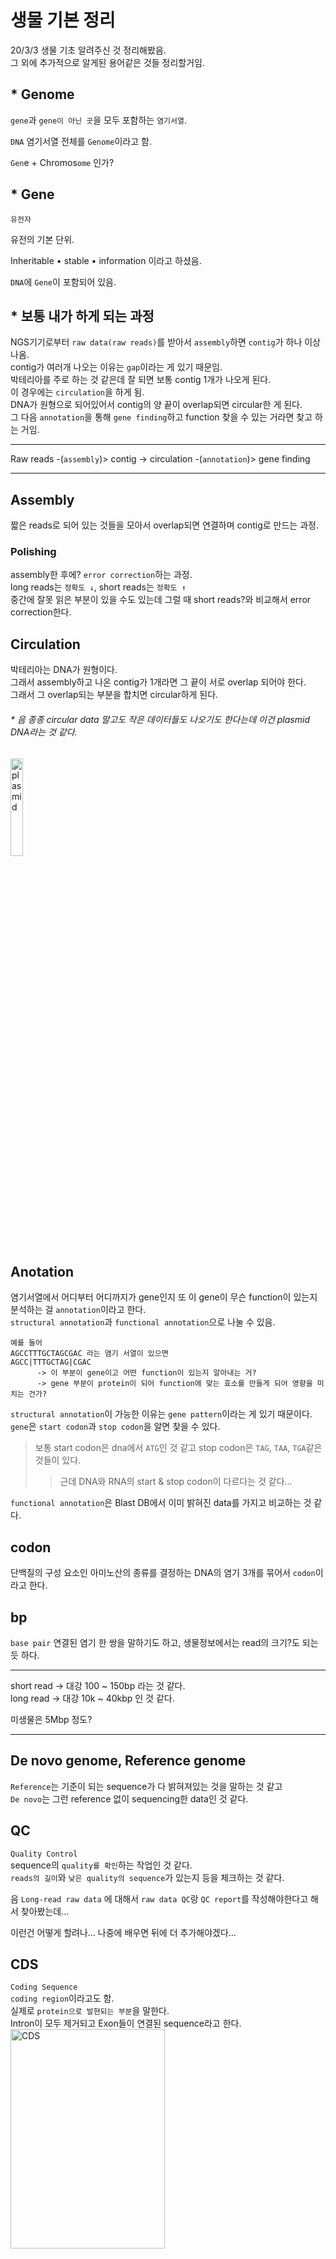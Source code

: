 # 생물 기본 정리
20/3/3 생물 기초 알려주신 것 정리해봤음.   
그 외에 추가적으로 알게된 용어같은 것들 정리할거임.

## * Genome
```gene```과 ```gene이 아닌 곳```을 모두 포함하는 ```염기서열```.

```DNA``` 염기서열 전체를 ```Genome```이라고 함.

```Gen```e + Chromos```ome``` 인가?

## * Gene
```유전자``` 

유전의 기본 단위.

Inheritable • stable • information 이라고 하셨음.

```DNA```에 ```Gene```이 포함되어 있음.

## * 보통 내가 하게 되는 과정
NGS기기로부터 ```raw data(raw reads)```를 받아서 ```assembly```하면 ```contig```가 하나 이상 나옴.   
contig가 여러개 나오는 이유는 ```gap```이라는 게 있기 때문임.   
박테리아를 주로 하는 것 같은데 잘 되면 보통 contig 1개가 나오게 된다.   
이 경우에는 ```circulation```을 하게 됨.   
DNA가 원형으로 되어있어서 contig의 양 끝이 overlap되면 circular한 게 된다.   
그 다음 ```annotation```을 통해 ```gene finding```하고 function 찾을 수 있는 거라면 찾고 하는 거임.   

***
Raw reads -(```assembly```)> contig -> circulation -(```annotation```)> gene finding   
***

## Assembly
짧은 reads로 되어 있는 것들을 모아서 overlap되면 연결하며 contig로 만드는 과정.

### Polishing
assembly한 후에? ```error correction```하는 과정.   
long reads는 ```정확도 ↓```, short reads는 ```정확도 ↑```   
중간에 잘못 읽은 부분이 있을 수도 있는데 그럴 때 short reads?와 비교해서 error correction한다.

## Circulation
박테리아는 DNA가 원형이다.   
그래서 assembly하고 나온 contig가 1개라면 그 끝이 서로 overlap 되어야 한다.   
그래서 그 overlap되는 부분을 합치면 circular하게 된다.   

###### * 음 종종 circular data 말고도 작은 데이터들도 나오기도 한다는데 이건 plasmid DNA라는 것 같다.
<img src="https://upload.wikimedia.org/wikipedia/commons/thumb/c/cf/Plasmid_%28english%29.svg/1200px-Plasmid_%28english%29.svg.png" width="20%" height="20%" title="plasmid_img" alt="plasmid"></img>

## Anotation
염기서열에서 어디부터 어디까지가 gene인지 또 이 gene이 무슨 function이 있는지 분석하는 걸 ```annotation```이라고 한다.   
```structural annotation```과 ```functional annotation```으로 나눌 수 있음.

```
예를 들어
AGCCTTTGCTAGCGAC 라는 염기 서열이 있으면
AGCC|TTTGCTAG|CGAC
      -> 이 부분이 gene이고 어떤 function이 있는지 알아내는 거?
      -> gene 부분이 protein이 되어 function에 맞는 효소를 만들게 되어 영향을 미치는 건가?
```

```structural annotation```이 가능한 이유는 ```gene pattern```이라는 게 있기 때문이다.   
```gene```은 ```start codon```과 ```stop codon```을 알면 찾을 수 있다.   
> 보통 start codon은 dna에서 ```ATG```인 것 같고 stop codon은 ```TAG```, ```TAA```, ```TGA```같은 것들이 있다.   
>    > 근데 DNA와 RNA의 start & stop codon이 다르다는 것 같다...

```functional annotation```은 Blast DB에서 이미 밝혀진 data를 가지고 비교하는 것 같다.

## codon
단백질의 구성 요소인 아미노산의 종류를 결정하는 DNA의 염기 3개를 묶어서 ```codon```이라고 한다.

## bp
```base pair```
   연결된 염기 한 쌍을 말하기도 하고, 생물정보에서는 read의 크기?도 되는 듯 하다.
***
short read -> 대강 100 ~ 150bp 라는 것 같다.   
long read -> 대강 10k ~ 40kbp 인 것 같다.

미생물은 5Mbp 정도?
***

## De novo genome, Reference genome
```Reference```는 기준이 되는 sequence가 다 밝혀져있는 것을 말하는 것 같고   
```De novo```는 그런 reference 없이 sequencing한 data인 것 같다.

## QC
```Quality Control```   
sequence의 ```quality를 확인```하는 작업인 것 같다.   
```reads의 길이```와 ```낮은 quality의 sequence```가 있는지 등을 체크하는 것 같다.   

음 ```Long-read raw data``` 에 대해서 ```raw data QC```랑 ```QC report```를 작성해야한다고 해서 찾아봤는데...

이런건 어떻게 할려나... 나중에 배우면 뒤에 더 추가해야겠다...

## CDS
```Coding Sequence```   
```coding region```이라고도 함.   
실제로 ```protein으로 발현되는 부분```을 말한다.   
Intron이 모두 제거되고 Exon들이 연결된 sequence라고 한다.   
<img src="https://insolemexumbra.files.wordpress.com/2013/06/dna_exons_introns-copy.jpg" width="70%" height="30%" title="CDSimg" alt="CDS"></img>

## ORF
```Open Reading Frame```   
DNA sequence 중에서 protein coding하는 부분, start codon부터 stop codon까지를 말한다고 한다.   
간단하게 말해서 ```protein coding region의 가능성을 가진 위치```라고 한다.    
실제로 protein으로 발현될지 아닐지 모른다는 것 같다.   

## BAC
```Bacterial Artificial Chromosome```   
이라는 것 같다... 다른 거 보다가 발견해서 찾아봄.   
분자생물학 실험에서 사용되는 DNA 구조물이라는데 별로 나랑 연관은 없어보인다.   


## GC content
```Guanine-Cytosine content```   
DNA 안에서 질소 염기의 백분율을 말하는데, 전체 sequence에서 ```G```와 ```C``` 염기의 비율이다.   
이게 뭘 의미하는지 정확히 모르겠지만, G-C는 삼중결합을 하니까 GC 비율이 높을수록 돌연변이율이 낮다고 볼 수도 있는 것 같다.   
정확히 더 알게되면 추가할 예정!

## NCBI
```National Center for Biotechnology Information```

생명정보학 분야에서 많은 서비스를 하고 있는 곳이다.   
```PubMed```, ```Blast```, ```GeneBank``` 등 엄청 많은 것 같다.

### BLAST
```Basic Local Alignment Search Tool```   
생물정보학에서 많이 사용하는 ```tool```.   
가지고 있는 sequence에 대한 정보를 알고 싶을 때 NCBI의 sequence DB와 비교해서 유사한 것을 찾아주는 프로그램.   

#### BLAST 프로그램 종류
* ```blastn``` : Nucleotide sequence 비교
* ```tblastx``` : Query nucleotide sequence와 nucleotide sequence DB를 6frame으로 변환 후 비교
* ```blastx``` : Query nucleotide sequence를 6frame으로 변환 후 Protein sequence DB와 비교
* ```blastp``` : Protein sequence 간의 비교
* ```tblastn``` : Nucleotide sequence DB를 6frame으로 변환 후 query Protein sequence와 비교   

> 명령어 몇개만 보자면,   
> ```blastall```은 start command   
> ```-m```은 output format   
>    > ```output mode```를 정할 수 있는데 ```0~11```까지 있는 것 같다.   
>    > 여기서는 보통 ```-m9```로 쓰는 것 같다.   
>    > ```9```는 ```tabular with comment lines```으로 output이 나오도록 하는 mode.   
>
> ```formatdb```는 BLAST를 이용해서 DB를 만드는 명령어인 것 같다.   

> 이걸 이용해서 bacteria dna data를 assemble한 정보가 circular한지 확인할 수도 있다.

추가적인 것은 http://www.incodom.kr/BLAST 에서 보자.   
~~이 사이트에서 생물관련 정보 참고 많이 하는 것 같다~~

### BLAST에서의 E-Value
Blast로 circular인지 확인하면 ```e-value```라는 게 나오는데 이게 뭔지 찾아봤다.   
보니까 데이터베이스에 매치된 결과가 특별한 의미를 갖고 있는지 보여주는 값인 것 같다.   

> 특정 사이즈의 데이터베이스 안에서 매칭을 할 때 ```우연히 하나의 매치가 발생할 기대값```   
>    > 우연히 매치되는 확률이 작을수록 ```↓``` 더 의미있는 ```↑``` 매치라고 볼 수 있다.   
>    > 간단하게 말해서 ```e-value ↓ = 의미 ↑``` 

근데 보통 e-value 값을 ```1E-4 or 더 낮은 값```으로 설정하고 의미있는 매칭을 본다.   
이렇게 하는 것이 더 명확한 annotation을 보장한다고 한다.   
> 사실 잘 모르겠다.
> e-value가 낮을수록 원하는 값이라는 것만 이해했다.

## Central Dogma
완전 처음 들어보는데 bioinformatics 보다가 나와서 찾아봤다.   
~~```유전정보 전달의 흐름```을 ```Central dogma```라고 정의한 것 같다.~~ 

위키에 찾아보니까 분자생물학의 중심 원리라는 것 같다.   
어떤 내용이냐면, ```'단백질로 만들어진 정보는 다른 단백질이나 핵산으로 전달될 수 없다'```라는 내용이고

생명체의 ```유전 정보```가 어떻게 ```전달```되는지에 대한 내용도 포함되는 개념인 것 같다.   
![central_dogma_img](https://upload.wikimedia.org/wikipedia/commons/thumb/7/74/CentralDogma1970.svg/220px-CentralDogma1970.svg.png)   
> 유전 정보의 전달 과정에 대한 이미지 인데,   
>    > 실선으로 되어있는 선은 ```일반적인 전이과정```이고 점선으로 되어있는 선은 ```특수한 전이과정```이라고 한다.


## Transcription
```Transcription```은 번역하면 ```전사```라는 건데   
DNA의 유전 정보가 mRNA로 옮겨지는 걸 말한다고 한다.

## Loci
```Locus```의 복수형이라고 한다.   
```chromosome```에서 ```gene```의 위치를 나타내는 것이 ```locus```이고    
여러 ```locus```를 말하는 것은 ```loci```하고 하는 것 같다.

근데 위치를 어떻게 표시하는지는 아직 잘 모르겠당   
알게되면 추가하겠음...

## Allele
한국어로는 ```대립 유전자```라고 하는데   
한 locus에 존재하는 여러 DNA sequence들을 말한다고 한다.
> ~~뭐라고 읽어야하는지 모르겠따~~

## ABySS
```ABySS```는 ```de novo assembly``` 프로그램이고 short-reads를 이용하는 프로그램이라고 한다.

> genome size가 큰 종으로 assembly하기 위해서 설계된 프로그램이어서인지 100Mbp 정도까지 적합하다고 한다.

input format은 ```fasta, fastq, qseq, export, sra, sam, bam ; gz, gz2, xz```이다.   
내가 알고있는 거의 모든 포맷을 커버하고 내가 모르는 포맷도 있다...   
거의 반반 인 것 같다.

ABySS 명령어의 시작은 ```abyss-pe```다. 

[ABySS hompage](https://www.bcgsc.ca/resources/software/abyss) & [ABySS manual](http://manpages.ubuntu.com/manpages/eoan/en/man1/abyss-pe.1.html)

## Resequencing
```Resequencing```은 ```Reference genome sequence```와 대상 유전체와 비교하며 새로운 유전체 서열을 완성하는 방법이라고 한다.   
이 과정을 통해서 ```variant```를 찾을 수 있다고 한다.   

```reference sequence```에 대상의 ```sequence reads```를 ```mapping```하는 방법이기 때문에   
대상과 상당히 가까운 생명체의 유전체 정보를 가지고 있어야 한다. 

> 유전체 전체에서 ```variant```를 찾기 때문에 유전체 구조 확인 연구에 적절하다고 한다.   

```reference assembly```, ```mapping assembly```라고도 부른다고 한다.

## Tandem Repeat
~~```Tandem repeat```은 ```SSR```과 같은 개념이다.~~   
```Tandem repeat```은 ```SSR```보다는 넓은 의미의 개념인 것 같다.   
```tandem repeat``` 자체는 반복되는 sequence를 의미하지만 그게 ```SSR```이나 ```SNP```를 포함할 수도 있는 것 같다.   
~~왜 이름이 여러개 있는 건지는 잘 모르겠지만~~ 의미를 살펴보면 꽤 간단한 단어다.

> ```tandem```
>    > 일렬로 쭉 늘어선 상태   
>
> ```repeat```
>    > 반복
>
> = 계속해서 반복되는 sequence를 의미한다고 볼 수 있다.

![tandem_img](https://2wordspm.files.wordpress.com/2018/10/the-human-genome-project-part-iii-31-638.jpg?w=638&h=280&crop=1)


## Scaffolding
> Link together a non-contiguous series of genomic sequences into a ```scaffold```,   
> consisting of sequences sparated by gaps of known length.   
> The sequences that are linked are typically contiguous sequences corresponding to read overlaps.   
>    > 위키에 이렇게 적혀있는데, 비연속적인 sequence(contigs? reads의 overlap으로 연결된)를 같이 연결한 것을 ```scaffold```라고 하는 것 같다.  

<img src="https://upload.wikimedia.org/wikipedia/commons/thumb/6/6e/PET_contig_scaffold.png/220px-PET_contig_scaffold.png" width="30%" height="30%" title="scaffold_img" alt="scaffold_img"></img>

## BWA
```Burrows-Wheeler Alignment```   
Bioinformatics에서 쓰는 프로그램들 중 하나다.   
read를 mapping할 때 보편적으로 쓰이는 것 같다.   
> input은 ```fasta``` mapping에 대한 output은 ```SAM```이다.

## SAMtools
BWA의 output으로 나온 ```SAM``` 파일은 ```SAMtools```이라는 프로그램을 통해서 다룰 수 있다.   
SAM 파일에 있는 alignment 정보를 다루는데 이용할 수 있는 utility를 가지고 있다고 한다.   

## 16s ribosomal dna sequencing
raw data 샘플이 바뀐 것 같다는 문의가 와서 이 sequencing 기술로 확인하고 다시 보내는 걸로 결론이 났는데
이게 뭔지 한번 찾아봄.

```16s rDNA sequencing```으로 줄일 수 있다.   
```16s```에서 ```s```는 ```Svedberg unit```이라고 한다...   

> The 16s rDNA sequence has hypervariable regions, where sequences have diverged over evolutionary time.
> Strongly conserved regions often flank these hypervariable regions. 
>
> The DNA sequence of the ```16S rDNA``` gene has been determined for an extremely large number of species.   
>    > 라고 하는데 음 대강 무슨 종으로 분류되는지를 알아낼 수 있는 것 같다.   

## Motif
* ```Sequence motif```   
이건 DNA sequence나 protein sequence에 사용되는 용어다.   
> ```In genetics, a sequence motif is a nucleotide or amino-acid sequence pattern that is widespread and has, or is conjectured to have, a biological significance.```   
>    > 위키에서는 이렇게 되어있는데 대충 이해한 것만 해보자면 ```sequence motif```는 nucleotide나 amino-acid sequence pattern을 말하고 이 pattern은 넓게 퍼져있거나 생물학적으로 의미를 가지는 부분적인 것을 말하는 것 같다.

> ```SSR``` 같이 반복되는 sequence 패턴도 ```motif```라고 할 수 있는 것 같다.   
>    > ~~생물학적으로 의미를 가진다는 부분에서 그런건가?~~

* ```Structural motif```   
이건 정확히는 모르겠는데 단백질의 2차원 이상의 구조에 대한 용어라고 한다.   
> ```In a chain-like biological molecule, such as a protein or nucleic acid, a structural motif is a supersecondary structure, which also appears in a variety of other molecules.```
>    > protein이나 nucleic acid 같은 사슬모양 생물분자들에서 ```structural motif```는 ```supersecondary``` 구조인데 다른 다양한 분자에서도 나타난다는 것 같다.   
>    >    > ```supersecondary``` 구조가 뭔지 잘 모르겠다.

## CGView
```Circular Genome Viewer```   
Genome이 circular하게 나오는 것들을 보기 쉽게 해주는 프로그램이라고 한다.    
> ```Circular genomes``` such as ```bacterial chromosomes```, ```mitochondrial DNA``` and ```plasmids```.
>    > 이런 것들을 시각화 해주는 툴이라고 생각하면 되는 것 같다.   

<img src="https://journals.plos.org/plosone/article/file?id=10.1371/journal.pone.0003878.g001&type=large" width="30%" height="30%" title="cgview_img" alt="cgview_img"></img>

## GC skew
이건 CGView로 시각화하면 나오는 정보 중 하나인데 뭘 의미하는 건지 몰라서 한번 찾아봤다.   
> ```GC skew = (G − C)/(G + C)```   
구하는 식은 이렇게 되어있는데 
>    > 이 값이 ```positive```한 경우에는 ```leading strand```이고 ```negative```한 경우에는 ```lagging strand```라고 볼 수 있는 것 같다.

## Leading & Lagging strand
정확히는 모르겠지만 ```leading strand```와 ```lagging strand```는 DNA replication에서 풀리면서 나타나는 양쪽 가닥들을 각각 말하고 복제할 때 특징이 구분이 되는 것 같다.   
> ```leading strand```는 한쪽 가닥만으로 연속적인 합성이 잘 이루어지지만 ```lagging strand```는 불연속적인 조각으로 합성이 된다.
>    > ```lagging strand```에서 만들어지는 그 조각들을 ```오카자키 절편 (Okazaki fragment)```이라고 하는 것 같다.

<img src="https://www.yourgenome.org/sites/default/files/illustrations/diagram/dna_replication_yourgenome.png" width="50%" height="50%" title="strands" alt="strands"></img>

## GC content
말 그대로 sequence에서의 GC 함량을 나타낸다.   
> <img src="https://wikimedia.org/api/rest_v1/media/math/render/svg/cb02c1c5cc6b3316b09363cdfd1a3bf4bbe06613" width="20%" height="20%" title="gc_content" alt="gc_content"></img>
>
>    > 구하는 식은 이렇게 되어있는데 ```GC skew```랑 식이 다른 걸로 봐서 다른 개념이긴 한 것 같다.

## Microsatellite
```Microsatellite```은 1~6bp정도 되는 길이의 motif가 5번에서 50번 정도 반복되는 걸 말한다고 한다.

> ```microsatellites repeat unit length ≤ 6 bp```
>    > ```SSR``` 이라고 할 수 있는 것 같다.

## Minisatellite
```Microsatellite```랑 좀 비슷하면서 다른 개념인데 10~60bp 정도되는 길이의 motif가 최소 5번에서 50번 정도 반복되는 걸 말하는 단어라는 것 같다.

> ```minisatellites repeat unit length ≥ 6 bp```
>    > ```SSR``` 이라고 할 수 있는 것 같다.

###### ```Simple sequence repeats (SSRs)```, also called ```microsatellites (repeat unit length ≤6 bp)``` or ```minisatellites (unit length ≥6 bp)```, are relatively short tandem repeats (STRs) of DNA (Ellegren, 2004; Sharma, 2007) that are widely distributed throughout whole genomic sequences.
###### - GMATA: An Integrated Software Package for Genome-Scale SSR Mining, Marker Development and Viewing (Front. Plant Sci., 13 September 2016 | https://doi.org/10.3389/fpls.2016.01350)

##
